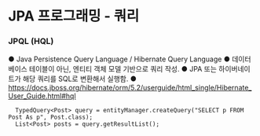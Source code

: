JPA 프로그래밍 - 쿼리
===

### JPQL (HQL)
●	Java Persistence Query Language / Hibernate Query Language
●	데이터베이스 테이블이 아닌, 엔티티 객체 모델 기반으로 쿼리 작성.
●	JPA 또는 하이버네이트가 해당 쿼리를 SQL로 변환해서 실행함.
●	https://docs.jboss.org/hibernate/orm/5.2/userguide/html_single/Hibernate_User_Guide.html#hql

``` 
  TypedQuery<Post> query = entityManager.createQuery("SELECT p FROM Post As p", Post.class);
  List<Post> posts = query.getResultList();
```

